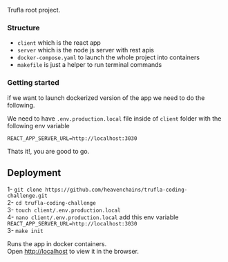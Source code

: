 Trufla root project.

### Structure

- `client` which is the react app
- `server` which is the node js server with rest apis
- `docker-compose.yaml` to launch the whole project into containers
- `makefile` is just a helper to run terminal commands

### Getting started

if we want to launch dockerized version of the app we need to do the following.

We need to have `.env.production.local` file inside of `client` folder with the following env variable <br />

`REACT_APP_SERVER_URL=http://localhost:3030`<br />

Thats it!, you are good to go.

## Deployment

1- `git clone https://github.com/heavenchains/trufla-coding-challenge.git` <br />
2- `cd trufla-coding-challenge` <br />
3- `touch client/.env.production.local` <br />
4- `nano client/.env.production.local` add this env variable `REACT_APP_SERVER_URL=http://localhost:3030` <br />
3- `make init`<br />

Runs the app in docker containers.<br />
Open [http://localhost](http://localhost) to view it in the browser.
